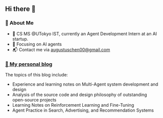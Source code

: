## Hi there 👋

<!--
**Omari-00/Omari-00** is a ✨ _special_ ✨ repository because its `README.md` (this file) appears on your GitHub profile.

Here are some ideas to get you started:

- 🔭 I’m currently working on ...
- 🌱 I’m currently learning ...
- 👯 I’m looking to collaborate on ...
- 🤔 I’m looking for help with ...
- 💬 Ask me about ...
- 📫 How to reach me: ...
- 😄 Pronouns: ...
- ⚡ Fun fact: ...
-->

<!-- README.md -->

### 🌟 About Me
* 🔭 CS MS @UTokyo IST, currently an Agent Development Intern at an AI startup.
* 🎯 Focusing on AI agents
* 📬 Contact me via augustuschen00@gmail.com


### [📕 My personal blog](https://yc-2027.github.io/)

The topics of this blog include:
* Experience and learning notes on Multi-Agent system development and design
* Analysis of the source code and design philosophy of outstanding open-source projects
* Learning Notes on Reinforcement Learning and Fine-Tuning  
* Agent Practice in Search, Advertising, and Recommendation Systems

